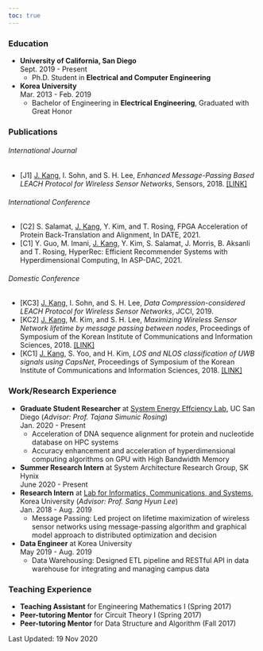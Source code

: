 ```yaml
---
toc: true
---
```

### Education

* **University of California, San Diego**\
Sept. 2019 - Present
    * Ph.D. Student in **Electrical and Computer Engineering** &nbsp;&nbsp;&nbsp;&nbsp;
* **Korea University**\
Mar. 2013 - Feb. 2019
    * Bachelor of Engineering in **Electrical Engineering**, Graduated with Great Honor

### Publications
###### International Journal
  - [J1] <ins>J. Kang</ins>, I. Sohn, and S. H. Lee, *Enhanced Message-Passing Based LEACH Protocol for Wireless Sensor Networks*, Sensors, 2018. 
[\[LINK\]](https://www.mdpi.com/1424-8220/19/1/75)

###### International Conference
  - [C2] S. Salamat, <ins>J. Kang</ins>, Y. Kim, and T. Rosing, FPGA Acceleration of Protein Back-Translation and Alignment, In DATE, 2021.
  - [C1] Y. Guo, M. Imani, <ins>J. Kang</ins>, Y. Kim, S. Salamat, J. Morris, B. Aksanli and T. Rosing, HyperRec: Efficient Recommender Systems with Hyperdimensional Computing, In ASP-DAC, 2021.
###### Domestic Conference
  - [KC3] <ins>J. Kang</ins>, I. Sohn, and S. H. Lee, *Data Compression-considered LEACH Protocol for Wireless Sensor Networks*, JCCI, 2019. 
  - [KC2] <ins>J. Kang</ins>, M. Kim, and S. H. Lee, *Maximizing Wireless Sensor Network lifetime by message passing between nodes*, Proceedings of Symposium of the Korean Institute of Communications and Information Sciences, 2018. [\[LINK\]](http://www.dbpia.co.kr/Journal/ArticleDetail/NODE07512630)
  - [KC1] <ins>J. Kang</ins>, S. Yoo, and H. Kim, *LOS and NLOS classification of UWB signals using CapsNet*, Proceedings of Symposium of the Korean Institute of Communications and Information Sciences, 2018. [\[LINK\]](http://www.dbpia.co.kr/Journal/ArticleDetail/NODE07368798)

### Work/Research Experience
* **Graduate Student Researcher** at [System Energy Effciency Lab](http://seelab.ucsd.edu), UC San Diego (*Advisor: Prof. Tajana Simunic Rosing*)\
Jan. 2020 - Present
    - Acceleration of DNA sequence alignment for protein and nucleotide database on HPC systems
    - Accuracy enhancement and acceleration of hyperdimensional computing algorithms on GPU with High Bandwidth Memory
* **Summer Research Intern** at System Architecture Research Group, SK Hynix\
June 2020 - Present
    <!-- - Acceleration of DNA sequence alignment for protein and nucleotide database on HPC systems -->
* **Research Intern** at [Lab for Informatics, Communications, and Systems](https://sites.google.com/view/licswww), Korea University (*Advisor: Prof. Sang Hyun Lee*)\
Jan. 2018 - Aug. 2019
    - Message Passing:
      Led project on lifetime maximization of wireless sensor networks using message-passing algorithm and graphical model approach to distributed optimization and decision
* **Data Engineer** at Korea University\
May 2019 - Aug. 2019
  * Data Warehousing: Designed ETL pipeline and RESTful API in data warehouse for integrating and managing campus data
      
### Teaching Experience
* **Teaching Assistant** for Engineering Mathematics I (Spring 2017)
* **Peer-tutoring Mentor** for Circuit Theory I (Spring 2017)
* **Peer-tutoring Mentor** for Data Structure and Algorithm (Fall 2017)

<!-- 
### Extracurricular
* Hardware and Software Club (HandS) [\[about\]](https://hands.korea.ac.kr) [\[board\]](https://hardwareand.software)\
*Server/Webpage Administrator, Technical Leader*\
Mar. 2013 - Dec. 2018
  * Hands-on project: Presented personal projects at annual exhibition
  * Server Maintaining: Developed society webpage and maintained server. Designed overall architecture built with Nginx and Ruby, and used applicative multiplexer to use various protocols
  * Mentoring: Taught fundamental skills such as C, project management, machine learning basics to help freshmen start personal projects -->

<!-- 
Technical Skills
----------
* Languages: C, C++, CUDA, Python, MATLAB, Verilog, ARM Assembly, React.js
* Technologies: Spectre, SPICE, Quartus, Multisim, Design Compiler -->

<!-- Language Skills
----------
* Korean (Native), English (Fluent), Mandarin (Novice) -->

Last Updated: 19 Nov 2020
